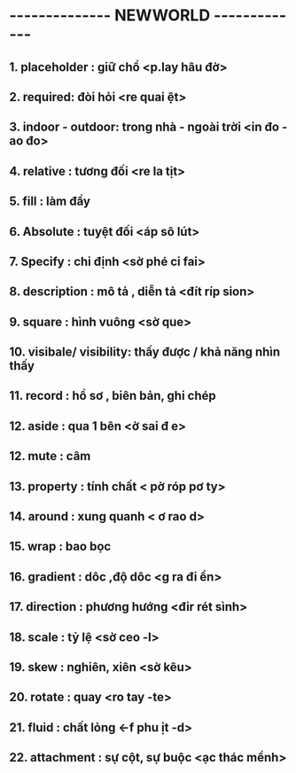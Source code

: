 # -------------- NEWWORLD -------------

## 1. placeholder : giữ chổ <p.lay hâu đờ>

## 2. required: đòi hỏi <re quai ệt>

## 3. indoor - outdoor: trong nhà - ngoài trời <in đo - ao đo>

## 4. relative : tương đối <re la tịt>

## 5. fill : làm đầy <phiu>

## 6. Absolute : tuyệt đối <áp sô lút>

## 7. Specify : chỉ định <sờ phé ci fai>

## 8. description : mô tả , diễn tả <đít ríp sion>

## 9. square : hình vuông <sờ que>

## 10. visibale/ visibility: thấy được / khả năng nhìn thấy

## 11. record : hồ sơ , biên bản, ghi chép

## 12. aside : qua 1 bên <ờ sai đ e>

## 12. mute : câm <mui te>

## 13. property : tính chất < pờ róp pơ ty>

## 14. around : xung quanh < ơ rao d>

## 15. wrap : bao bọc <vvap p>

## 16. gradient : dôc ,độ dôc <g ra đi ền>

## 17. direction : phương hướng <đir rét sình>

## 18. scale : tỷ lệ <sờ ceo -l>

## 19. skew : nghiên, xiên <sờ kêu>

## 20. rotate : quay <ro tay -te>

## 21. fluid : chất lỏng <-f phu ịt -d>

## 22. attachment : sự cột, sự buộc <ạc thác mềnh>
